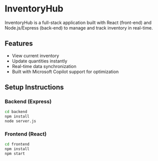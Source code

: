 # InventoryHub

InventoryHub is a full-stack application built with React (front-end) and Node.js/Express (back-end) to manage and track inventory in real-time.

## Features
- View current inventory
- Update quantities instantly
- Real-time data synchronization
- Built with Microsoft Copilot support for optimization

## Setup Instructions

### Backend (Express)
```bash
cd backend
npm install
node server.js
```

### Frontend (React)
```bash
cd frontend
npm install
npm start
```
